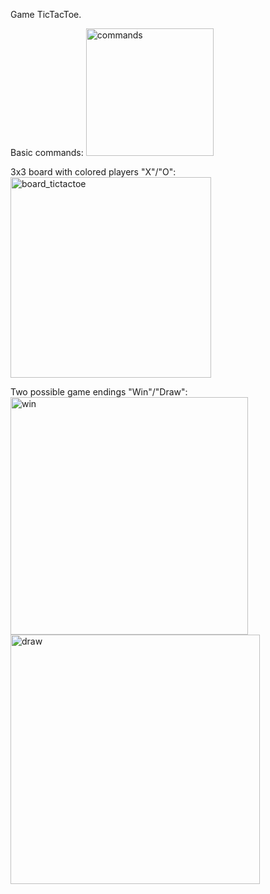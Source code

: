 Game TicTacToe.

Basic commands:
<img width="204" alt="commands" src="https://github.com/user-attachments/assets/27a095af-a4f3-473c-a2bd-b61c414f44af" />

3x3 board with colored players "X"/"О":
<img width="321" alt="board_tictactoe" src="https://github.com/user-attachments/assets/3f9d3d58-da79-4fff-9828-00618f7ed7d3" />

Two possible game endings "Win"/"Draw":
<img width="380" alt="win" src="https://github.com/user-attachments/assets/83853c41-390f-4974-8025-a72f454b39d7" />  <img width="399" alt="draw" src="https://github.com/user-attachments/assets/c3cc2ca9-c7d9-4053-9855-d6b5460ac73f" />
